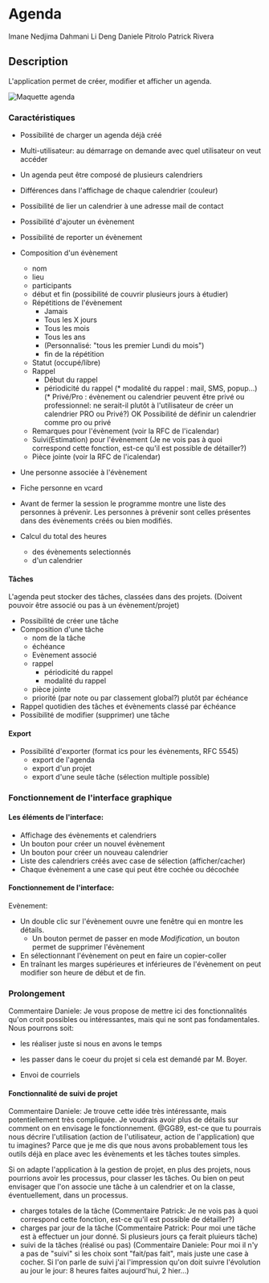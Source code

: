 # Agenda

Imane Nedjima Dahmani
Li Deng
Daniele Pitrolo
Patrick Rivera

## Description

L'application permet de créer, modifier et afficher un agenda.

![Maquette agenda](agenda.png)

### Caractéristiques

* Possibilité de charger un agenda déjà créé
* Multi-utilisateur: au démarrage on demande avec quel utilisateur on veut accéder
* Un agenda peut être composé de plusieurs calendriers
* Différences dans l'affichage de chaque calendrier (couleur)
* Possibilité de lier un calendrier à une adresse mail de contact
* Possibilité d'ajouter un évènement
* Possibilité de reporter un évènement
* Composition d'un évènement
   * nom
   * lieu
   * participants
   * début et fin (possibilité de couvrir plusieurs jours à étudier)
   * Répétitions de l'évènement
      * Jamais
      * Tous les X jours
      * Tous les mois
      * Tous les ans
      * (Personnalisé: "tous les premier Lundi du mois")
      * fin de la répétition
   * Statut (occupé/libre)
   * Rappel
      * Début du rappel
      * périodicité du rappel
      (* modalité du rappel : mail, SMS, popup...)
   (* Privé/Pro : évènement ou calendrier peuvent être privé ou professionnel: ne serait-il plutôt à l'utilisateur de créer un calendrier PRO ou Privé?)
		OK Possibilité de définir un calendrier comme pro ou privé
   * Remarques pour l'évènement (voir la RFC de l'icalendar)
   * Suivi(Estimation) pour l'évènement (Je ne vois pas à quoi correspond cette fonction, est-ce qu'il est possible de détailler?)
   * Pièce jointe (voir la RFC de l'icalendar)

* Une personne associée à l'évènement
 * Fiche personne en vcard
 * Avant de fermer la session le programme montre une liste des personnes à prévenir. Les personnes à prévenir sont celles présentes dans des évènements créés ou bien modifiés.
* Calcul du total des heures
  * des évènements selectionnés
  * d'un calendrier

#### Tâches

L'agenda peut stocker des tâches, classées dans des projets. (Doivent pouvoir être associé ou pas à un évènement/projet)

* Possibilité de créer une tâche
* Composition d'une tâche
  * nom de la tâche
  * échéance
  * Evènement associé
  * rappel
    * périodicité du rappel
    * modalité du rappel
  * pièce jointe
  * priorité (par note ou par classement global?) plutôt par échéance
* Rappel quotidien des tâches et évènements classé par échéance
* Possibilité de modifier (supprimer) une tâche

#### Export

* Possibilité d'exporter (format ics pour les évènements, RFC 5545)
    * export de l'agenda
    * export d'un projet
    * export d'une seule tâche (sélection multiple possible)

### Fonctionnement de l'interface graphique

#### Les éléments de l'interface:

* Affichage des évènements et calendriers
* Un bouton pour créer un nouvel évènement
* Un bouton pour créer un nouveau calendrier
* Liste des calendriers créés avec case de sélection (afficher/cacher)
* Chaque évènement a une case qui peut être cochée ou décochée

#### Fonctionnement de l'interface:

Evènement:

* Un double clic sur l'évènement ouvre une fenêtre qui en montre les détails.
  * Un bouton permet de passer en mode *Modification*, un bouton permet de supprimer l'évènement
* En sélectionnant l'évènement on peut en faire un copier-coller
* En traînant les marges supérieures et inférieures de l'évènement on peut modifier son heure de début et de fin.


### Prolongement

Commentaire Daniele:
Je vous propose de mettre ici des fonctionnalités qu'on croit possibles ou intéressantes, mais qui ne sont pas fondamentales. Nous pourrons soit:

* les réaliser juste si nous en avons le temps
* les passer dans le coeur du projet si cela est demandé par M. Boyer.

* Envoi de courriels

#### Fonctionnalité de suivi de projet

Commentaire Daniele: Je trouve cette idée très intéressante, mais potentiellement très compliquée. Je voudrais avoir plus de détails sur comment on en envisage le fonctionnement. @GG89, est-ce que tu pourrais nous décrire l'utilisation (action de l'utilisateur, action de l'application) que tu imagines? Parce que je me dis que nous avons probablement tous les outils déjà en place avec les évènements et les tâches toutes simples.

Si on adapte l'application à la gestion de projet, en plus des projets, nous pourrions avoir les processus, pour classer les tâches. Ou bien on peut envisager que l'on associe une tâche à un calendrier et on la classe, éventuellement, dans un processus.


* charges totales de la tâche
  (Commentaire Patrick: Je ne vois pas à quoi correspond cette fonction, est-ce qu'il est possible de détailler?)
* charges par jour de la tâche
  (Commentaire Patrick: Pour moi une täche est à effectuer un jour donné. Si plusieurs jours ça ferait pluieurs tâche)
* suivi de la tâches (réalisé ou pas)
  (Commentaire Daniele: Pour moi il n'y a pas de "suivi" si les choix sont "fait/pas fait", mais juste une case à cocher. Si l'on parle de suivi j'ai l'impression qu'on doit suivre l'évolution au jour le jour: 8 heures faites aujourd'hui, 2 hier...)
